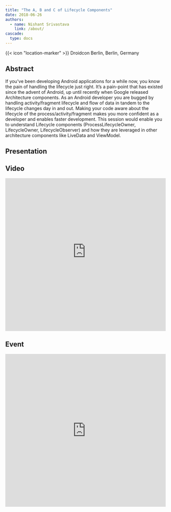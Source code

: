 ```yaml
---
title: "The A, B and C of Lifecycle Components"
date: 2018-06-26
authors:
  - name: Nishant Srivastava
    link: /about/
cascade:
  type: docs
---
```


{{< icon "location-marker" >}} Droidcon Berlin, Berlin, Germany

<!--more-->

## Abstract

If you've been developing Android applications for a while now, you know the pain of handling the lifecycle just right. It’s a pain-point that has existed since the advent of Android, up until recently when Google released Architecture components. As an Android developer you are bugged by handling activity/fragment lifecycle and flow of data in tandem to the lifecycle changes day in and out. Making your code aware about the lifecycle of the process/activity/fragment makes you more confident as a developer and enables faster development. This session would enable you to understand Lifecycle components (ProcessLifecycleOwner, LifecycleOwner, LifecycleObserver) and how they are leveraged in other architecture components like LiveData and ViewModel.

## Presentation

<script async class="speakerdeck-embed" data-id="d141edb49bb743d1a5bf987acb364d39" data-ratio="1.77777777777778" src="//speakerdeck.com/assets/embed.js"></script>

## Video

<iframe width="100%" height="480" src="https://www.youtube-nocookie.com/embed/2lCrTkwnqu4" frameborder="0" allow="accelerometer; autoplay; encrypted-media; gyroscope; picture-in-picture" allowfullscreen></iframe>

## Event

<iframe src="https://web.archive.org/web/20181117200100/https://berlin2018.droidcon.cod.newthinking.net/en/sessions/b-and-c-lifecycle-components" frameborder="0" width="100%" height="480" allowfullscreen="true" mozallowfullscreen="true" webkitallowfullscreen="true"></iframe>
